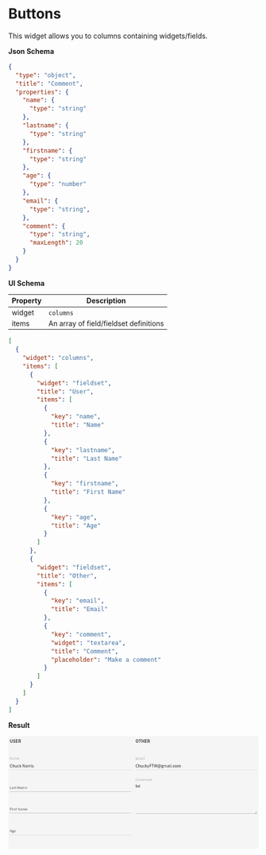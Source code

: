 # Buttons

This widget allows you to columns containing widgets/fields.

**Json Schema**

```json
{
  "type": "object",
  "title": "Comment",
  "properties": {
    "name": {
      "type": "string"
    },
    "lastname": {
      "type": "string"
    },
    "firstname": {
      "type": "string"
    },
    "age": {
      "type": "number"
    },
    "email": {
      "type": "string",
    },
    "comment": {
      "type": "string",
      "maxLength": 20
    }
  }
}
```

**UI Schema**

| Property | Description |
|---|---|
| widget | `columns` |
| items | An array of field/fieldset definitions |

```json
[
  {
    "widget": "columns",
    "items": [
      {
        "widget": "fieldset",
        "title": "User",
        "items": [
          {
            "key": "name",
            "title": "Name"
          },
          {
            "key": "lastname",
            "title": "Last Name"
          },
          {
            "key": "firstname",
            "title": "First Name"
          },
          {
            "key": "age",
            "title": "Age"
          }
        ]
      },
      {
        "widget": "fieldset",
        "title": "Other",
        "items": [
          {
            "key": "email",
            "title": "Email"
          },
          {
            "key": "comment",
            "widget": "textarea",
            "title": "Comment",
            "placeholder": "Make a comment"
          }
        ]
      }
    ]
  }
]
```

**Result**

![Columns](screenshot.png)
